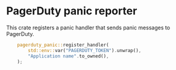 # PagerDuty panic reporter

This crate registers a panic handler that sends panic messages to PagerDuty.

```rust
    pagerduty_panic::register_handler(
        std::env::var("PAGERDUTY_TOKEN").unwrap(),
        "Application name".to_owned(),
    );
```